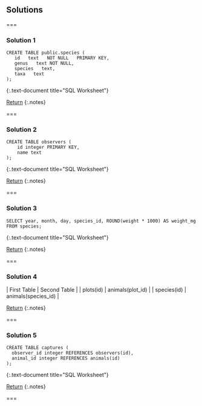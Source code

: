 ---
---

## Solutions

===

### Solution 1

~~~
CREATE TABLE public.species (
   id   text   NOT NULL   PRIMARY KEY,
   genus   text NOT NULL,
   species   text,
   taxa   text
);
~~~
{:.text-document title="SQL Worksheet"}

[Return](#exercise-1)
{:.notes}

===

### Solution 2

~~~
CREATE TABLE observers (
    id integer PRIMARY KEY,
    name text
);
~~~
{:.text-document title="SQL Worksheet"}

[Return](#exercise-2)
{:.notes}

===

### Solution 3

~~~
SELECT year, month, day, species_id, ROUND(weight * 1000) AS weight_mg
FROM species;
~~~
{:.text-document title="SQL Worksheet"}

[Return](#exercise-3)
{:.notes}

===

### Solution 4

| First Table | Second Table        |
| plots(id)   | animals(plot_id)    |
| species(id) | animals(species_id) |

[Return](#exercise-4)
{:.notes}

===

### Solution 5

~~~
CREATE TABLE captures (
  observer_id integer REFERENCES observers(id),
  animal_id integer REFERENCES animals(id)
);
~~~
{:.text-document title="SQL Worksheet"}

[Return](#exercise-5)
{:.notes}

===
